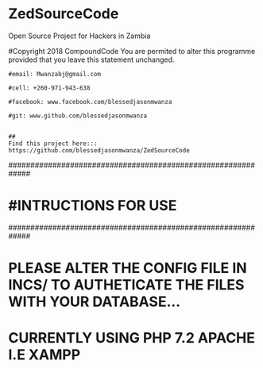 # ZedSourceCode
Open Source Project for Hackers in Zambia

  #Copyright 2018 CompoundCode
	You are permited to alter this programme provided that you leave this statement unchanged.
	
	#email: Mwanzabj@gmail.com
	
	#cell: +260-971-943-638 
	
	#facebook: www.facebook.com/blessedjasonmwanza 
	
	#git: www.github.com/blessedjasonmwanza
	

	##
	Find this project here::: https://github.com/blessedjasonmwanza/ZedSourceCode
  #############################################################
  #	#INTRUCTIONS FOR USE				      #
  #############################################################
  # PLEASE ALTER THE CONFIG FILE IN INCS/ TO AUTHETICATE THE FILES WITH YOUR DATABASE...
  # CURRENTLY USING PHP 7.2 APACHE I.E XAMPP
  
